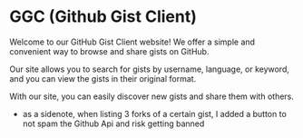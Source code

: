 # GGC (Github Gist Client)

Welcome to our GitHub Gist Client website! We offer a simple and convenient way to browse and share gists on GitHub. 

Our site allows you to search for gists by username, language, or keyword, and you can view the gists in their original format.

With our site, you can easily discover new gists and share them with others.

* as a sidenote, when listing 3 forks of a certain gist, I added a button to not spam the Github Api and risk getting banned
